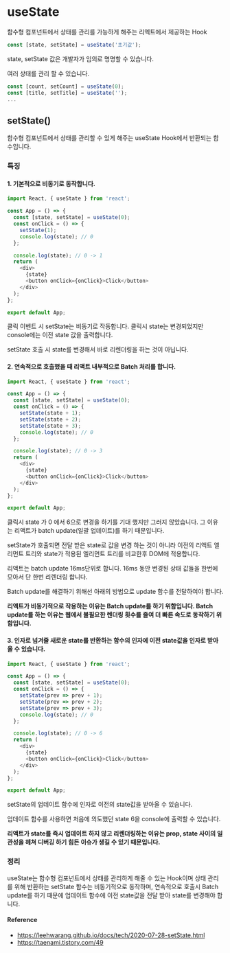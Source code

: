 # useState

함수형 컴포넌트에서 상태를 관리를 가능하게 해주는 리엑트에서 제공하는 Hook

```js
const [state, setState] = useState('초기값');
```

state, setState 값은 개발자가 임의로 명명할 수 있습니다.

여러 상태를 관리 할 수 있습니다.

```js
const [count, setCount] = useState(0);
const [title, setTitle] = useState('');
...

```

## setState()

함수형 컴포넌트에서 상태를 관리할 수 있게 해주는 useState Hook에서 반환되는 함수입니다.

### 특징

#### 1. 기본적으로 비동기로 동작합니다.

```js
import React, { useState } from 'react';

const App = () => {
  const [state, setState] = useState(0);
  const onClick = () => {
    setState(1);
    console.log(state); // 0
  };

  console.log(state); // 0 -> 1
  return (
    <div>
      {state}
      <button onClick={onClick}>Click</button>
    </div>
  );
};

export default App;
```

클릭 이벤트 시 setState는 비동기로 작동합니다. 클릭시 state는 변경되었지만 console에는 이전 state 값을 출력합니다.

setState 호출 시 state를 변경해서 바로 리렌더링을 하는 것이 아닙니다.

#### 2. 연속적으로 호출했을 때 리액트 내부적으로 Batch 처리를 합니다.

```js
import React, { useState } from 'react';

const App = () => {
  const [state, setState] = useState(0);
  const onClick = () => {
    setState(state + 1);
    setState(state + 2);
    setState(state + 3);
    console.log(state); // 0
  };

  console.log(state); // 0 -> 3
  return (
    <div>
      {state}
      <button onClick={onClick}>Click</button>
    </div>
  );
};

export default App;
```

클릭시 state 가 0 에서 6으로 변경을 하기를 기대 했지만 그러지 않았습니다. 그 이유는 리액트가 batch update(일괄 업데이트)를 하기 때문입니다.

setState가 호출되면 전달 받은 state로 값을 변경 하는 것이 아니라
이전의 리액트 엘리먼트 트리와 state가 적용된 엘리먼트 트리를 비교한후 DOM에 적용합니다.

리액트는 batch update 16ms단위로 합니다.
16ms 동안 변경된 상태 값들을 한번에 모아서 단 한번 리렌더링 합니다.

Batch update를 해결하기 위해선 아래의 방법으로 update 함수를 전달하여야 합니다.

**리액트가 비동기적으로 작용하는 이유는 Batch update를 하기 위함입니다. Batch update를 하는 이유는 웹에서 불필요한 렌더링 횟수를 줄여 더 빠른 속도로 동작하기 위함입니다.**

#### 3. 인자로 넘겨줄 새로운 state를 반환하는 함수의 인자에 이전 state값을 인자로 받아올 수 있습니다.

```js
import React, { useState } from 'react';

const App = () => {
  const [state, setState] = useState(0);
  const onClick = () => {
    setState(prev => prev + 1);
    setState(prev => prev + 2);
    setState(prev => prev + 3);
    console.log(state); // 0
  };

  console.log(state); // 0 -> 6
  return (
    <div>
      {state}
      <button onClick={onClick}>Click</button>
    </div>
  );
};

export default App;
```

setState의 업데이트 함수에 인자로 이전의 state값을 받아올 수 있습니다.

업데이트 함수를 사용하면 처음에 의도했던 state 6을 console에 출력할 수 있습니다.

**리액트가 state를 즉시 업데이트 하지 않고 리렌더링하는 이유는 prop, state 사이의 일관성을 헤쳐 디버깅 하기 힘든 이슈가 생길 수 있기 때문입니다.**

### 정리

useState는 함수형 컴포넌트에서 상태를 관리하게 해줄 수 있는 Hook이며 상태 관리를 위해 반환하는 setState 함수는 비동기적으로 동작하며, 연속적으로 호출시 Batch update를 하기 때문에 업데이트 함수에 이전 state값을 전달 받아 state를 변경해야 합니다.

#### Reference

- https://leehwarang.github.io/docs/tech/2020-07-28-setState.html
- https://taenami.tistory.com/49
